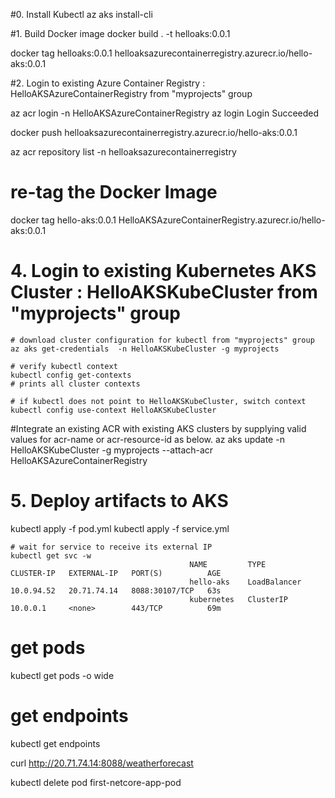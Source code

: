 #0. Install Kubectl
az aks install-cli

#1. Build Docker image
docker build . -t helloaks:0.0.1

docker tag helloaks:0.0.1 helloaksazurecontainerregistry.azurecr.io/hello-aks:0.0.1


#2. Login to existing Azure Container Registry : HelloAKSAzureContainerRegistry  from "myprojects" group

az acr login -n HelloAKSAzureContainerRegistry
												az login 
												Login Succeeded

docker push helloaksazurecontainerregistry.azurecr.io/hello-aks:0.0.1

az acr repository list -n helloaksazurecontainerregistry

# re-tag the  Docker Image
docker tag hello-aks:0.0.1 HelloAKSAzureContainerRegistry.azurecr.io/hello-aks:0.0.1

# 4. Login to existing Kubernetes AKS Cluster  : HelloAKSKubeCluster   from "myprojects" group

	# download cluster configuration for kubectl from "myprojects" group
	az aks get-credentials  -n HelloAKSKubeCluster -g myprojects

	# verify kubectl context
	kubectl config get-contexts
	# prints all cluster contexts

	# if kubectl does not point to HelloAKSKubeCluster, switch context
	kubectl config use-context HelloAKSKubeCluster

#Integrate an existing ACR with existing AKS clusters by supplying valid values for acr-name or acr-resource-id as below.
az aks update -n HelloAKSKubeCluster -g myprojects --attach-acr HelloAKSAzureContainerRegistry

# 5. Deploy artifacts to AKS
kubectl apply -f pod.yml
kubectl apply -f service.yml

	# wait for service to receive its external IP
	kubectl get svc -w
											NAME         TYPE           CLUSTER-IP   EXTERNAL-IP   PORT(S)          AGE
											hello-aks    LoadBalancer   10.0.94.52   20.71.74.14   8088:30107/TCP   63s
											kubernetes   ClusterIP      10.0.0.1     <none>        443/TCP          69m
# get pods 
kubectl get pods -o wide

# get  endpoints
kubectl get endpoints

curl http://20.71.74.14:8088/weatherforecast 


kubectl delete pod first-netcore-app-pod

